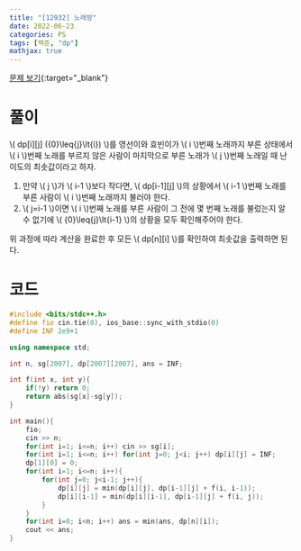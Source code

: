 ```yaml
---
title: "[12932] 노래방"
date: 2022-06-23
categories: PS
tags: [백준, "dp"]
mathjax: true
---
```


[문제 보기](https://www.acmicpc.net/problem/12932){:target="_blank"}

# 풀이
\\( dp[i][j] ({0}\leq{j}\lt{i}) \\)를 영선이와 효빈이가 \\( i \\)번째 노래까지 부른 상태에서 \\( i \\)번째 노래를 부르지 않은 사람이 마지막으로 부른 노래가 \\( j \\)번째 노래일 때 난이도의 최솟값이라고 하자. 

1. 만약 \\( j \\)가 \\( i-1 \\)보다 작다면, \\( dp[i-1][j] \\)의 상황에서 \\( i-1 \\)번째 노래를 부른 사람이 \\( i \\)번째 노래까지 불러야 한다. 
2. \\( j=i-1 \\)이면 \\( i \\)번째 노래를 부른 사람이 그 전에 몇 번째 노래를 불렀는지 알 수 없기에 \\( {0}\leq{j}\lt{i-1} \\)의 상황을 모두 확인해주어야 한다. 

위 과정에 따라 계산을 완료한 후 모든 \\( dp[n][i] \\)를 확인하여 최솟값을 출력하면 된다.

# 코드
```c++
#include <bits/stdc++.h>
#define fio cin.tie(0), ios_base::sync_with_stdio(0)
#define INF 2e9+1

using namespace std;

int n, sg[2007], dp[2007][2007], ans = INF;

int f(int x, int y){
    if(!y) return 0;
    return abs(sg[x]-sg[y]);
}

int main(){
    fio;
    cin >> n;
    for(int i=1; i<=n; i++) cin >> sg[i];
    for(int i=1; i<=n; i++) for(int j=0; j<i; j++) dp[i][j] = INF;
    dp[1][0] = 0;
    for(int i=1; i<=n; i++){
        for(int j=0; j<i-1; j++){
            dp[i][j] = min(dp[i][j], dp[i-1][j] + f(i, i-1));
            dp[i][i-1] = min(dp[i][i-1], dp[i-1][j] + f(i, j));
        }
    }
    for(int i=0; i<n; i++) ans = min(ans, dp[n][i]);
    cout << ans;
}
```


